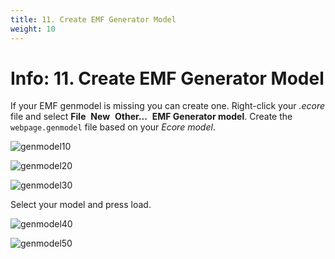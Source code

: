 ```yaml
---
title: 11. Create EMF Generator Model
weight: 10
---
```



# Info: 11. Create EMF Generator Model

If your EMF genmodel is missing you can create one. Right-click your *.ecore* file and select **File**  **New**  **Other...​**  **EMF Generator model**. Create the ``webpage.genmodel`` file based on your *Ecore model*.

![genmodel10](/img/image42.png)

![genmodel20](/img/image43.png)

![genmodel30](/img/image44.png)

Select your model and press load.

![genmodel40](/img/image45.png)

![genmodel50](/img/image46.png)
